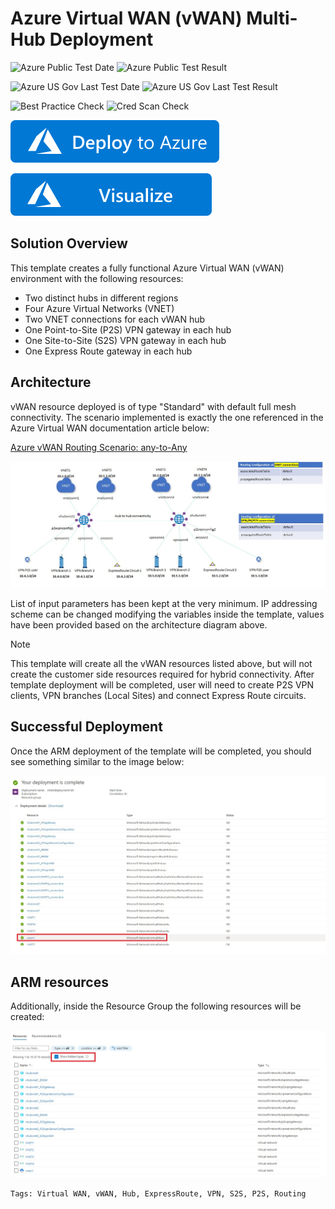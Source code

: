 # Azure Virtual WAN (vWAN) Multi-Hub Deployment

![Azure Public Test Date](https://azurequickstartsservice.blob.core.windows.net/badges/201-virtual-wan-with-all-gateways/PublicLastTestDate.svg)
![Azure Public Test Result](https://azurequickstartsservice.blob.core.windows.net/badges/201-virtual-wan-with-all-gateways/PublicDeployment.svg)

![Azure US Gov Last Test Date](https://azurequickstartsservice.blob.core.windows.net/badges/201-virtual-wan-with-all-gateways/FairfaxLastTestDate.svg)
![Azure US Gov Last Test Result](https://azurequickstartsservice.blob.core.windows.net/badges/201-virtual-wan-with-all-gateways/FairfaxDeployment.svg)

![Best Practice Check](https://azurequickstartsservice.blob.core.windows.net/badges/201-virtual-wan-with-all-gateways/BestPracticeResult.svg)
![Cred Scan Check](https://azurequickstartsservice.blob.core.windows.net/badges/201-virtual-wan-with-all-gateways/CredScanResult.svg)

[![Deploy To Azure](https://raw.githubusercontent.com/Azure/azure-quickstart-templates/master/1-CONTRIBUTION-GUIDE/images/deploytoazure.svg?sanitize=true)](https://portal.azure.com/#create/Microsoft.Template/uri/https%3A%2F%2Fraw.githubusercontent.com%2FAzure%2Fazure-quickstart-templates%2Fmaster%2F201-virtual-wan-with-all-gateways%2Fazuredeploy.json)

[![Visualize](https://raw.githubusercontent.com/Azure/azure-quickstart-templates/master/1-CONTRIBUTION-GUIDE/images/visualizebutton.svg?sanitize=true)](http://armviz.io/#/?load=https%3A%2F%2Fraw.githubusercontent.com%2FAzure%2Fazure-quickstart-templates%2Fmaster%2F201-virtual-wan-with-all-gateways%2Fazuredeploy.json)

## Solution Overview

This template creates a fully functional Azure Virtual WAN (vWAN) environment with the following resources:

- Two distinct hubs in different regions
- Four Azure Virtual Networks (VNET)
- Two VNET connections for each vWAN hub
- One Point-to-Site (P2S) VPN gateway in each hub
- One Site-to-Site (S2S) VPN gateway in each hub
- One Express Route gateway in each hub

## Architecture

vWAN resource deployed is of type "Standard" with default full mesh connectivity.
The scenario implemented is exactly the one referenced in the Azure Virtual WAN documentation article below:

[Azure vWAN Routing Scenario: any-to-Any](https://docs.microsoft.com/azure/virtual-wan/scenario-any-to-any)

![Figure 1](images/azurevirtualwanarchitecturefigure1.jpg)

List of input parameters has been kept at the very minimum.
IP addressing scheme can be changed modifying the variables inside the template, values have been provided based on the architecture diagram above.

> [!NOTE]
> This template will create all the vWAN resources listed above, but will not create the customer side resources required for hybrid connectivity. After template deployment will be completed, user will need to create P2S VPN clients, VPN branches (Local Sites) and connect Express Route circuits.

## Successful Deployment

Once the ARM deployment of the template will be completed, you should see something similar to the image below:

![Figure 3](images/deploymentcompleteinazureportal.jpg)

## ARM resources

Additionally, inside the Resource Group the following resources will be created:

![Figure 4](images/vwanresourcesinazureportal.jpg)

`Tags: Virtual WAN, vWAN, Hub, ExpressRoute, VPN, S2S, P2S, Routing`
